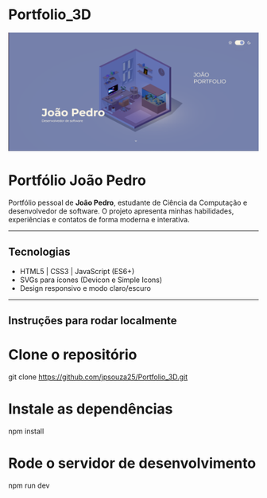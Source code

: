 # Portfolio_3D
![Capa do Portfólio](public/textures/capa.png)

# Portfólio João Pedro

Portfólio pessoal de **João Pedro**, estudante de Ciência da Computação e desenvolvedor de software. O projeto apresenta minhas habilidades, experiências e contatos de forma moderna e interativa.

---

## Tecnologias

- HTML5 | CSS3 | JavaScript (ES6+)
- SVGs para ícones (Devicon e Simple Icons)
- Design responsivo e modo claro/escuro

---

## Instruções para rodar localmente

# Clone o repositório
git clone https://github.com/jpsouza25/Portfolio_3D.git

# Instale as dependências
npm install

# Rode o servidor de desenvolvimento
npm run dev
